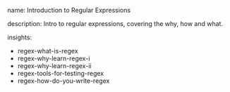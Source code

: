 name: Introduction to Regular Expressions

description: Intro to regular expressions, covering the why, how and what.

insights:
  - regex-what-is-regex
  - regex-why-learn-regex-i
  - regex-why-learn-regex-ii
  - regex-tools-for-testing-regex
  - regex-how-do-you-write-regex